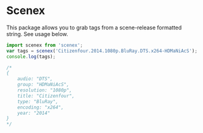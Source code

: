 # Scenex

This package allows you to grab tags from a scene-release formatted string.
See usage below.

````javascript
import scenex from 'scenex';
var tags = scenex('Citizenfour.2014.1080p.BluRay.DTS.x264-HDMaNiAcS');
console.log(tags);

/*
{
	audio: "DTS",
  	group: "HDMaNiAcS",
  	resolution: "1080p",
  	title: "Citizenfour",
  	type: "BluRay",
  	encoding: "x264",
  	year: "2014"
}
*/
````



